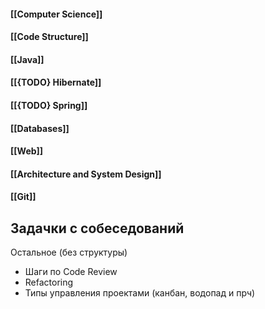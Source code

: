 
#### [[Computer Science]]
#### [[Code Structure]]
#### [[Java]]
#### [[{TODO} Hibernate]]
#### [[{TODO} Spring]]
#### [[Databases]]
#### [[Web]]
#### [[Architecture and System Design]]
#### [[Git]]

Задачки с собеседований
- 


Остальное (без структуры)
- Шаги по Code Review
- Refactoring
- Типы управления проектами (канбан, водопад и прч)